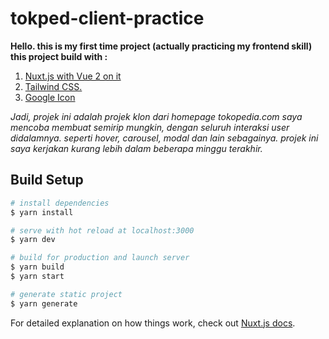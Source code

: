 # tokped-client-practice

**Hello. this is my first time project (actually practicing my frontend skill)
this project build with :** 
1. [Nuxt.js with Vue 2 on it](https://nuxtjs.org)
2. [Tailwind CSS.](https://tailwindcss.com/)
3. [Google Icon](https://fonts.google.com/icons)

*Jadi, projek ini adalah projek klon dari homepage tokopedia.com
saya mencoba membuat semirip mungkin, dengan seluruh interaksi user didalamnya.
seperti hover, carousel, modal dan lain sebagainya.
projek ini saya kerjakan kurang lebih dalam beberapa minggu terakhir.*

## Build Setup

```bash
# install dependencies
$ yarn install

# serve with hot reload at localhost:3000
$ yarn dev

# build for production and launch server
$ yarn build
$ yarn start

# generate static project
$ yarn generate
```

For detailed explanation on how things work, check out [Nuxt.js docs](https://nuxtjs.org).
